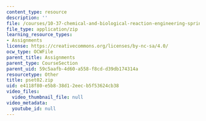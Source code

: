 ```yaml
---
content_type: resource
description: ''
file: /courses/10-37-chemical-and-biological-reaction-engineering-spring-2007/e4118f80e5b838d12eecb5f53624cb38_pset02.zip
file_type: application/zip
learning_resource_types:
- Assignments
license: https://creativecommons.org/licenses/by-nc-sa/4.0/
ocw_type: OCWFile
parent_title: Assignments
parent_type: CourseSection
parent_uid: 59c5aafb-4d60-a558-f8cd-d39db174314a
resourcetype: Other
title: pset02.zip
uid: e4118f80-e5b8-38d1-2eec-b5f53624cb38
video_files:
  video_thumbnail_file: null
video_metadata:
  youtube_id: null
---
```

